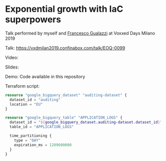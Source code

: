 # Exponential growth with IaC superpowers

Talk performed by myself and [Francesco Gualazzi](https://github.com/inge4pres) at Voxxed Days Milano 2019

Talk: https://vxdmilan2019.confinabox.com/talk/EOQ-0099  

Video: 

Slides: 

Demo: Code available in this repository

Terraform script:
```terraform
resource "google_bigquery_dataset" "auditing-dataset" {
  dataset_id = "auditing"
  location = "EU"
}

resource "google_bigquery_table" "APPLICATION_LOGS" {
  dataset_id = "${google_bigquery_dataset.auditing-dataset.dataset_id}"
  table_id = "APPLICATION_LOGS"

  time_partitioning {
    type = "DAY"
    expiration_ms = 1209600000
  }
}
``` 
